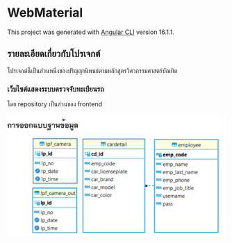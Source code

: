 # WebMaterial

This project was generated with [Angular CLI](https://github.com/angular/angular-cli) version 16.1.1.

## รายละเอียดเกี่ยวกับโปรเจกต์
โปรเจกต์นี้เป็นส่วนหนึ่งของปริญญานิพนธ์ตามหลักสูตรวิศวกรรมศาสตร์บัณทิต

### เว็บไซต์แสดงระบบตรวจจับทะเบียนรถ
โดย repository เป็นส่วนของ frontend

![](src/assets/project/er.png)
